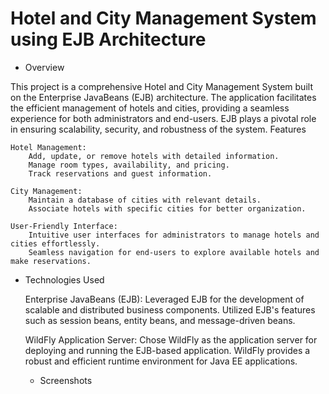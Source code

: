 # Hotel and City Management System using EJB Architecture
* Overview

This project is a comprehensive Hotel and City Management System built on the Enterprise JavaBeans (EJB) architecture. The application facilitates the efficient management of hotels and cities, providing a seamless experience for both administrators and end-users. EJB plays a pivotal role in ensuring scalability, security, and robustness of the system.
Features

    Hotel Management:
        Add, update, or remove hotels with detailed information.
        Manage room types, availability, and pricing.
        Track reservations and guest information.

    City Management:
        Maintain a database of cities with relevant details.
        Associate hotels with specific cities for better organization.

    User-Friendly Interface:
        Intuitive user interfaces for administrators to manage hotels and cities effortlessly.
        Seamless navigation for end-users to explore available hotels and make reservations.

* Technologies Used

    Enterprise JavaBeans (EJB):
        Leveraged EJB for the development of scalable and distributed business components.
        Utilized EJB's features such as session beans, entity beans, and message-driven beans.

    WildFly Application Server:
        Chose WildFly as the application server for deploying and running the EJB-based application.
        WildFly provides a robust and efficient runtime environment for Java EE applications.
  
  * Screenshots 
